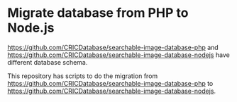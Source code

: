 # Migrate database from PHP to Node.js

https://github.com/CRICDatabase/searchable-image-database-php
and
https://github.com/CRICDatabase/searchable-image-database-nodejs
have different database schema.

This repository has scripts to do the migration
from
https://github.com/CRICDatabase/searchable-image-database-php
to
https://github.com/CRICDatabase/searchable-image-database-nodejs.